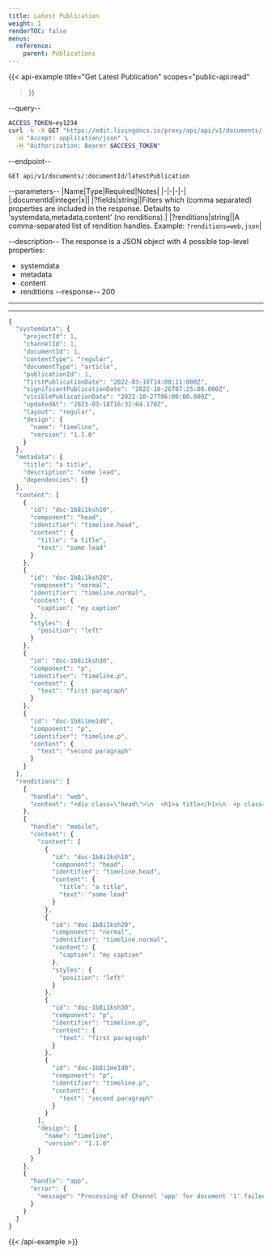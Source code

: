 ```yaml
---
title: Latest Publication 
weight: 1
renderTOC: false
menus:
  reference:
    parent: Publications 
---
```


{{< api-example
  title="Get Latest Publication"
  scopes="public-api:read"
>}}

--query--

```bash
ACCESS_TOKEN=ey1234
curl -k -X GET "https://edit.livingdocs.io/proxy/api/api/v1/documents/:documentId/latestPublication" \
  -H "Accept: application/json" \
  -H "Authorization: Bearer $ACCESS_TOKEN"
```

--endpoint--
```
GET api/v1/documents/:documentId/latestPublication
```

--parameters--
|Name|Type|Required|Notes|
|-|-|-|-|
|:documentId|integer|x||
|?fields|string||Filters which (comma separated) properties are included in the response. Defaults to 'systemdata,metadata,content' (no renditions).|
|?renditions|string||A comma-separated list of rendition handles. Example: `?renditions=web,json`|

--description--
The response is a JSON object with 4 possible top-level properties:
- systemdata
- metadata
- content
- renditions
--response--
200
---
---
```js
{
  "systemdata": {
    "projectId": 1,
    "channelId": 1,
    "documentId": 1,
    "contentType": "regular",
    "documentType": "article",
    "publicationId": 1,
    "firstPublicationDate": "2022-03-16T14:08:11:000Z",
    "significantPublicationDate": "2022-10-26T07:25:00.000Z",
    "visiblePublicationDate": "2022-10-27T06:00:00.000Z",
    "updatedAt": "2023-03-18T16:32:04.170Z",
    "layout": "regular",
    "design": {
      "name": "timeline",
      "version": "1.1.0"
    }
  },
  "metadata": {
    "title": "a title",
    "description": "some lead",
    "dependencies": {}
  },
  "content": [
    {
      "id": "doc-1b8i1ksh10",
      "component": "head",
      "identifier": "timeline.head",
      "content": {
        "title": "a title",
        "text": "some lead"
      }
    },
    {
      "id": "doc-1b8i1ksh20",
      "component": "normal",
      "identifier": "timeline.normal",
      "content": {
        "caption": "my caption"
      },
      "styles": {
        "position": "left"
      }
    },
    {
      "id": "doc-1b8i1ksh30",
      "component": "p",
      "identifier": "timeline.p",
      "content": {
        "text": "first paragraph"
      }
    },
    {
      "id": "doc-1b8i1me1d0",
      "component": "p",
      "identifier": "timeline.p",
      "content": {
        "text": "second paragraph"
      }
    }
  ],
  "renditions": [
    {
      "handle": "web",
      "content": "<div class=\"head\">\n  <h1>a title</h1>\n  <p class=\"lead\">some lead</p>\n</div>\n<figure class=\"aspect-ratio left\">\n  <img class=\"doc-image-empty\" src=\"data:image/svg+xml;charset=UTF-8,…\">\n  <figcaption>my caption</figcaption>\n</figure>\n<p>first paragraph</p>\n<p>second</p>\n<p> and third one. :)</p>"
    },
    {
      "handle": "mobile",
      "content": {
        "content": [
          {
            "id": "doc-1b8i1ksh10",
            "component": "head",
            "identifier": "timeline.head",
            "content": {
              "title": "a title",
              "text": "some lead"
            }
          },
          {
            "id": "doc-1b8i1ksh20",
            "component": "normal",
            "identifier": "timeline.normal",
            "content": {
              "caption": "my caption"
            },
            "styles": {
              "position": "left"
            }
          },
          {
            "id": "doc-1b8i1ksh30",
            "component": "p",
            "identifier": "timeline.p",
            "content": {
              "text": "first paragraph"
            }
          },
          {
            "id": "doc-1b8i1me1d0",
            "component": "p",
            "identifier": "timeline.p",
            "content": {
              "text": "second paragraph"
            }
          }
        ],
        "design": {
          "name": "timeline",
          "version": "1.1.0"
        }
      }
    },
    {
      "handle": "app",
      "error": {
        "message": "Processing of Channel 'app' for document '1' failed. Detailed error message…"
      }
    }
  ]
}
```

{{< /api-example >}}
